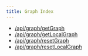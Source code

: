 ```yaml
---
title: Graph Index
---
```

-   [/api/graph/getGraph](getGraph.html)
-   [/api/graph/getLocalGraph](getLocalGraph.html)
-   [/api/graph/resetGraph](resetGraph.html)
-   [/api/graph/resetLocalGraph](resetLocalGraph.html)
